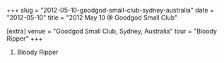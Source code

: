 +++
slug = "2012-05-10-goodgod-small-club-sydney-australia"
date = "2012-05-10"
title = "2012 May 10 @ Goodgod Small Club"

[extra]
venue = "Goodgod Small Club, Sydney, Australia"
tour = "Bloody Ripper"
+++


 1. Bloody Ripper


